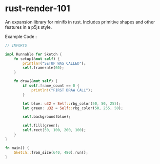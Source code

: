 # rust-render-101
An expansion library for minifb in rust. Includes primitive shapes and other features in a p5js style.

Example Code :
```rust
// IMPORTS

impl Runnable for Sketch {
    fn setup(&mut self) {
        println!("SETUP WAS CALLED");
        self.framerate(60);
    }

    fn draw(&mut self) {
        if self.frame_count == 0 {
            println!("FIRST DRAW CALL");
        }

        let blue: u32 = Self::rbg_color(50, 50, 255);
        let green: u32 = Self::rbg_color(50, 255, 50);

        self.background(blue);

        self.fill(green);
        self.rect(50, 100, 200, 100);
    }
}

fn main() {
    Sketch::from_size(640, 480).run();
}
```